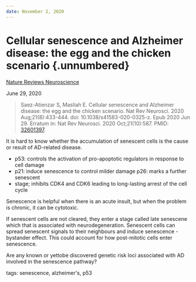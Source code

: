 ```yaml
---
date: November 2, 2020
---
```


# Cellular senescence and Alzheimer disease: the egg and the chicken scenario {.unnumbered}

[Nature Reviews Neuroscience](https://doi.org/10.1038/s41583-020-0325-z)

June 29, 2020

> Saez-Atienzar S, Masliah E. Cellular senescence and Alzheimer disease: the egg
> and the chicken scenario. Nat Rev Neurosci. 2020 Aug;21(8):433-444. doi:
> 10.1038/s41583-020-0325-z. Epub 2020 Jun 29. Erratum in: Nat Rev Neurosci.
> 2020 Oct;21(10):587. PMID: [32601397](https://pubmed.ncbi.nlm.nih.gov/32601397).

It is hard to know whether the accumulation of senescent cells is the cause or
result of AD-related disease.

- p53: controls the activation of pro-apoptotic regulators in response to cell
  damage
- p21: induce senescence to control milder damage p26: marks a further senescent
- stage; inhibits CDK4 and CDK6 leading to long-lasting arrest of the cell cycle

Senescence is helpful when there is an acute insult, but when the problem is
chronic, it can be cytotoxic.

If senescent cells are not cleared, they enter a stage called late senescene
which that is associated with neurodegeneration.  Senescent cells can spread
senescent signals to their neighbours and induce senescence - bystander effect.
This could account for how post-mitotic cells enter senescence.

Are any known or yet­to­be discovered genetic risk loci associated with AD
involved in the senescence pathway?

tags: senescence, alzheimer's, p53
